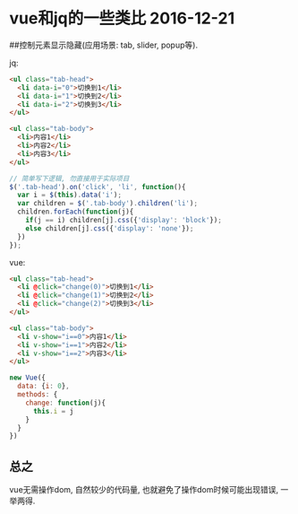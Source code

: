 # vue和jq的一些类比 2016-12-21


##控制元素显示隐藏(应用场景: tab, slider, popup等).

jq:
```html
<ul class="tab-head">
  <li data-i="0">切换到1</li>
  <li data-i="1">切换到2</li>
  <li data-i="2">切换到3</li>
</ul>

<ul class="tab-body">
  <li>内容1</li>
  <li>内容2</li>
  <li>内容3</li>
</ul>
```

```javascript
// 简单写下逻辑, 勿直接用于实际项目
$('.tab-head').on('click', 'li', function(){
  var i = $(this).data('i');
  var children = $('.tab-body').children('li');
  children.forEach(function(j){
    if(j == i) children[j].css({'display': 'block'});
    else children[j].css({'display': 'none'});
  })
});
```

vue:
```html
<ul class="tab-head">
  <li @click="change(0)">切换到1</li>
  <li @click="change(1)">切换到2</li>
  <li @click="change(2)">切换到3</li>
</ul>

<ul class="tab-body">
  <li v-show="i==0">内容1</li>
  <li v-show="i==1">内容2</li>
  <li v-show="i==2">内容3</li>
</ul>
```

```javascript
new Vue({
  data: {i: 0},
  methods: {
    change: function(j){
      this.i = j
    }
  }
})
```

## 总之
vue无需操作dom, 自然较少的代码量, 也就避免了操作dom时候可能出现错误, 一举两得.



